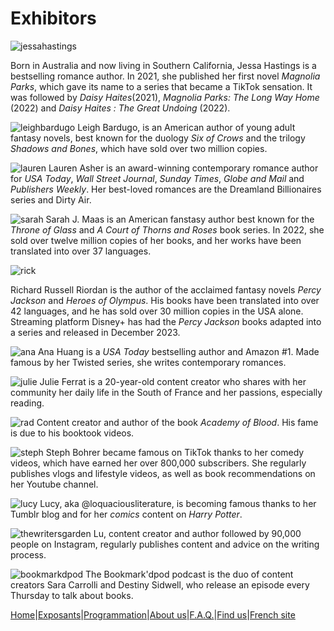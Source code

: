 # Exhibitors

![jessahastings](image/jessahastings.jpg)

Born in Australia and now living in Southern California, Jessa Hastings is a bestselling romance author.
In 2021, she published her first novel *Magnolia Parks*, which gave its name to a series that became a TikTok sensation. It was followed by *Daisy Haites*(2021), *Magnolia Parks: The Long Way Home* (2022) and *Daisy Haites : The Great Undoing* (2022).



![leighbardugo](image/leigh.png)
Leigh Bardugo, is an American author of young adult fantasy novels, best known for the duology *Six of Crows* and the trilogy *Shadows and Bones*, which have sold over two million copies.

![lauren](image/laurenasher.jpg)
Lauren Asher is an award-winning contemporary romance author for *USA Today*, *Wall Street Journal*, *Sunday Times*, *Globe and Mail* and *Publishers Weekly*. Her best-loved romances are the Dreamland Billionaires series and Dirty Air.

![sarah](image/image0.jpeg)
Sarah J. Maas is an American fanstasy author best known for the *Throne of Glass* and *A Court of Thorns and Roses* book series. In 2022, she sold over twelve million copies of her books, and her works have been translated into over 37 languages.

![rick](image/rick.jpeg)

Richard Russell Riordan is the author of the acclaimed fantasy novels *Percy Jackson* and *Heroes of Olympus*. His books have been translated into over 42 languages, and he has sold over 30 million copies in the USA alone. Streaming platform Disney+ has had the *Percy Jackson* books adapted into a series and released in December 2023.

![ana](image/ana.jpeg)
Ana Huang is a *USA Today* bestselling author and Amazon #1. Made famous by her Twisted series, she writes contemporary romances.

![julie](image/IMG_0548.jpg)
Julie Ferrat is a 20-year-old content creator who shares with her community her daily life in the South of France and her passions, especially reading.

![rad](image/IMG_0549.jpg)
Content creator and author of the book *Academy of Blood*. His fame is due to his booktook videos.

![steph](image/IMG_0550.jpg)
Steph Bohrer became famous on TikTok thanks to her comedy videos, which have earned her over 800,000 subscribers. She regularly publishes vlogs and lifestyle videos, as well as book recommendations on her Youtube channel.

![lucy](image/IMG_0551.jpg)
Lucy, aka @loquaciousliterature, is becoming famous thanks to her Tumblr blog and for her *comics* content on *Harry Potter*.

![thewritersgarden](image/IMG_0553.jpeg)
Lu, content creator and author followed by 90,000 people on Instagram, regularly publishes content and advice on the writing process.

![bookmarkdpod](image/IMG_0552.jpg)
The Bookmark'dpod podcast is the duo of content creators Sara Carrolli and Destiny Sidwell, who release an episode every Thursday to talk about books.



























[Home](Index.md)|[Exposants](Exhibitors.md)|[Programmation](Programming.md)|[About us](AboutUs.md)|[F.A.Q.](Ask.md)|[Find us](WhereTo.md)|[French site](index.md)
